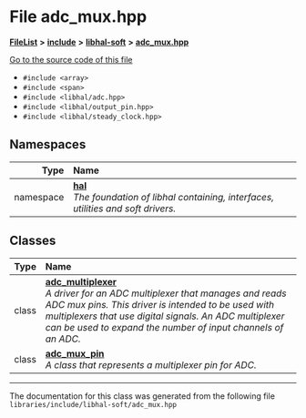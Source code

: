 

# File adc\_mux.hpp



[**FileList**](files.md) **>** [**include**](dir_cba0faac6e93618a6e2539705915bd70.md) **>** [**libhal-soft**](dir_d4bad6877cf31bc2d39b696d7a305013.md) **>** [**adc\_mux.hpp**](adc__mux_8hpp.md)

[Go to the source code of this file](adc__mux_8hpp_source.md)



* `#include <array>`
* `#include <span>`
* `#include <libhal/adc.hpp>`
* `#include <libhal/output_pin.hpp>`
* `#include <libhal/steady_clock.hpp>`













## Namespaces

| Type | Name |
| ---: | :--- |
| namespace | [**hal**](namespacehal.md) <br>_The foundation of libhal containing, interfaces, utilities and soft drivers._  |


## Classes

| Type | Name |
| ---: | :--- |
| class | [**adc\_multiplexer**](classhal_1_1adc__multiplexer.md) <br>_A driver for an ADC multiplexer that manages and reads ADC mux pins. This driver is intended to be used with multiplexers that use digital signals. An ADC multiplexer can be used to expand the number of input channels of an ADC._  |
| class | [**adc\_mux\_pin**](classhal_1_1adc__mux__pin.md) <br>_A class that represents a multiplexer pin for ADC._  |



















































------------------------------
The documentation for this class was generated from the following file `libraries/include/libhal-soft/adc_mux.hpp`

